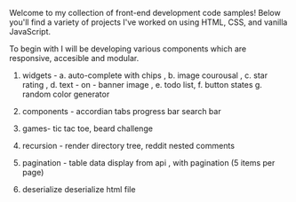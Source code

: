 
Welcome to my collection of front-end development code samples! Below you'll find a variety of projects I've worked on using HTML, CSS, and vanilla JavaScript.

To begin with I will be developing various components which are responsive, accesible and modular.

1. widgets -
a. auto-complete with chips , 
b. image courousal , 
c. star rating , 
d. text - on - banner image , 
e. todo list, 
f. button states 
g. random color generator

2. components -
   accordian
   tabs
   progress bar
   search bar

3. games-
    tic tac toe, beard challenge

4. recursion -
    render directory tree, reddit nested comments

6. pagination -
    table data display from api , with pagination (5 items per page)

7. deserialize
     deserialize html file
